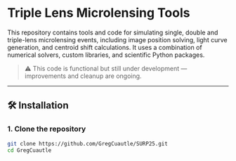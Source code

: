 # Triple Lens Microlensing Tools

This repository contains tools and code for simulating single, double and triple-lens microlensing events, including image position solving, light curve generation, and centroid shift calculations. It uses a combination of numerical solvers, custom libraries, and scientific Python packages.

> ⚠️ This code is functional but still under development — improvements and cleanup are ongoing.

---

## 🛠️ Installation

### 1. Clone the repository

```bash
git clone https://github.com/GregCuautle/SURP25.git
cd GregCuautle